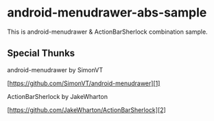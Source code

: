 android-menudrawer-abs-sample
=============================

This is android-menudrawer &amp; ActionBarSherlock combination sample.

Special Thunks
--------------

android-menudrawer by SimonVT

[https://github.com/SimonVT/android-menudrawer][1]

ActionBarSherlock by JakeWharton

[https://github.com/JakeWharton/ActionBarSherlock][2]

[1]:https://github.com/SimonVT/android-menudrawer
[2]:https://github.com/JakeWharton/ActionBarSherlock